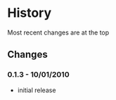 History
=======
Most recent changes are at the top


Changes
-------

### 0.1.3 - 10/01/2010 ###

* initial release
